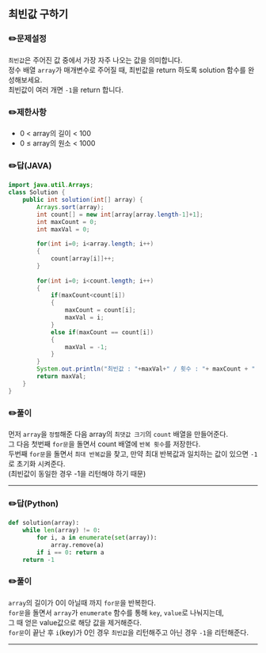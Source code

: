 ## <b>최빈값 구하기</b>
### ✏️문제설정
`최빈값`은 주어진 값 중에서 가장 자주 나오는 값을 의미합니다.   
정수 배열 `array`가 매개변수로 주어질 때, 최빈값을 return 하도록 solution 함수를 완성해보세요.   
최빈값이 여러 개면 `-1`을 return 합니다.
### ✏️제한사항
* 0 < array의 길이 < 100
* 0 ≤ array의 원소 < 1000
### ✏️답(JAVA)
```java
import java.util.Arrays;
class Solution {
    public int solution(int[] array) {
        Arrays.sort(array);
        int count[] = new int[array[array.length-1]+1];
        int maxCount = 0;
        int maxVal = 0;
        
        for(int i=0; i<array.length; i++)
        {
            count[array[i]]++;
        }
        
        for(int i=0; i<count.length; i++)
        {
            if(maxCount<count[i])
            {
                maxCount = count[i];
                maxVal = i;
            }
            else if(maxCount == count[i])
            {
                maxVal = -1;
            }
        }
        System.out.println("최빈값 : "+maxVal+" / 횟수 : "+ maxCount + " \n");
        return maxVal;
    }
}
```
### ✏️풀이
먼저 `array`을 `정렬`해준 다음 array의 `최댓값 크기`의 `count` 배열을 만들어준다.   
그 다음 첫번째 `for문`을 돌면서 count 배열에 `반복 횟수`를 저장한다.   
두번째 `for문`을 돌면서 `최대 반복값`을 찾고, 만약 최대 반복값과 일치하는 값이 있으면 `-1`로 초기화 시켜준다.   
(최빈값이 동일한 경우 -1을 리턴해야 하기 때문)
<hr>

### ✏️답(Python)
```python
def solution(array):
    while len(array) != 0:
        for i, a in enumerate(set(array)):
            array.remove(a)
        if i == 0: return a
    return -1
```
### ✏️풀이
`array`의 길이가 0이 아닐때 까지 `for문`을 반복한다.   
`for문`을 돌면서 `array`가 `enumerate` 함수를 통해 `key`, `value`로 나눠지는데,  
그 때 얻은 value값으로 해당 값을 제거해준다.   
`for문`이 끝난 후 `i`(key)가 0인 경우 `최빈값`을 리턴해주고 아닌 경우 `-1`을 리턴해준다.
<hr>
